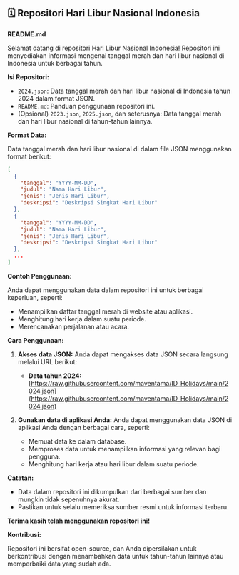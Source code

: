 ## 🗓️ Repositori Hari Libur Nasional Indonesia

**README.md**

Selamat datang di repositori Hari Libur Nasional Indonesia! Repositori ini menyediakan informasi mengenai tanggal merah dan hari libur nasional di Indonesia untuk berbagai tahun.

**Isi Repositori:**

* `2024.json`: Data tanggal merah dan hari libur nasional di Indonesia tahun 2024 dalam format JSON.
* `README.md`: Panduan penggunaan repositori ini.
* (Opsional) `2023.json`, `2025.json`, dan seterusnya: Data tanggal merah dan hari libur nasional di tahun-tahun lainnya.

**Format Data:**

Data tanggal merah dan hari libur nasional di dalam file JSON menggunakan format berikut:

```json
[
  {
    "tanggal": "YYYY-MM-DD",
    "judul": "Nama Hari Libur",
    "jenis": "Jenis Hari Libur",
    "deskripsi": "Deskripsi Singkat Hari Libur"
  },
  {
    "tanggal": "YYYY-MM-DD",
    "judul": "Nama Hari Libur",
    "jenis": "Jenis Hari Libur",
    "deskripsi": "Deskripsi Singkat Hari Libur"
  },
  ...
]
```

**Contoh Penggunaan:**

Anda dapat menggunakan data dalam repositori ini untuk berbagai keperluan, seperti:

* Menampilkan daftar tanggal merah di website atau aplikasi.
* Menghitung hari kerja dalam suatu periode.
* Merencanakan perjalanan atau acara.

**Cara Penggunaan:**

1. **Akses data JSON:** Anda dapat mengakses data JSON secara langsung melalui URL berikut:

    * **Data tahun 2024:** [https://raw.githubusercontent.com/maventama/ID_Holidays/main/2024.json](https://raw.githubusercontent.com/maventama/ID_Holidays/main/2024.json)

2. **Gunakan data di aplikasi Anda:** Anda dapat menggunakan data JSON di aplikasi Anda dengan berbagai cara, seperti:

    * Memuat data ke dalam database.
    * Memproses data untuk menampilkan informasi yang relevan bagi pengguna.
    * Menghitung hari kerja atau hari libur dalam suatu periode.

**Catatan:**

* Data dalam repositori ini dikumpulkan dari berbagai sumber dan mungkin tidak sepenuhnya akurat. 
* Pastikan untuk selalu memeriksa sumber resmi untuk informasi terbaru.

**Terima kasih telah menggunakan repositori ini!**

**Kontribusi:**

Repositori ini bersifat open-source, dan Anda dipersilakan untuk berkontribusi dengan menambahkan data untuk tahun-tahun lainnya atau memperbaiki data yang sudah ada. 
